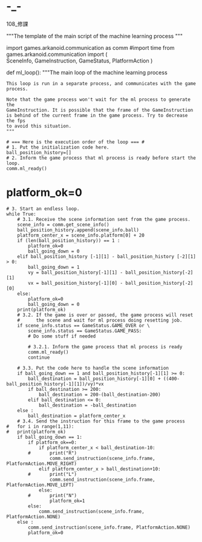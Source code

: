 # -_-
108_修課


"""The template of the main script of the machine learning process
"""

import games.arkanoid.communication as comm
#import time
from games.arkanoid.communication import ( \
	SceneInfo, GameInstruction, GameStatus, PlatformAction
)

def ml_loop():
	"""The main loop of the machine learning process

    This loop is run in a separate process, and communicates with the game process.

    Note that the game process won't wait for the ml process to generate the
    GameInstruction. It is possible that the frame of the GameInstruction
    is behind of the current frame in the game process. Try to decrease the fps
    to avoid this situation.
    """

    # === Here is the execution order of the loop === #
    # 1. Put the initialization code here.
	ball_position_history=[]
    # 2. Inform the game process that ml process is ready before start the loop.
	comm.ml_ready()
#	platform_ok=0
	# 3. Start an endless loop.
	while True:
		# 3.1. Receive the scene information sent from the game process.
		scene_info = comm.get_scene_info()
		ball_position_history.append(scene_info.ball)
		platform_center_x = scene_info.platform[0] + 20
		if (len(ball_position_history)) == 1 :
			platform_ok=0
			ball_going_down = 0
		elif ball_position_history [-1][1] - ball_position_history [-2][1] > 0:
			ball_going_down = 1
			vy = ball_position_history[-1][1] - ball_position_history[-2][1]
			vx = ball_position_history[-1][0] - ball_position_history[-2][0]
		else:
			platform_ok=0
			ball_going_down = 0
		print(platform_ok)
		# 3.2. If the game is over or passed, the game process will reset
        #      the scene and wait for ml process doing resetting job.
		if scene_info.status == GameStatus.GAME_OVER or \
			scene_info.status == GameStatus.GAME_PASS:
            # Do some stuff if needed

            # 3.2.1. Inform the game process that ml process is ready
			comm.ml_ready()
			continue

		# 3.3. Put the code here to handle the scene information
		if ball_going_down == 1 and ball_position_history[-1][1] >= 0:
			ball_destination = ball_position_history[-1][0] + ((400-ball_position_history[-1][1])/vy)*vx
			if ball_destination >= 200:
				ball_destination = 200-(ball_destination-200)
			elif ball_destination <= 0:
				ball_destination = -ball_destination
		else :
			ball_destination = platform_center_x
		# 3.4. Send the instruction for this frame to the game process
	#	for i in range(1,11):
	#	print(platform_ok)
		if ball_going_down == 1:
			if platform_ok==0:
				if platform_center_x < ball_destination-10:
			#		print("R")
					comm.send_instruction(scene_info.frame, PlatformAction.MOVE_RIGHT)
				elif platform_center_x > ball_destination+10:
			#		print("L")
					comm.send_instruction(scene_info.frame, PlatformAction.MOVE_LEFT)
				else:
			#		print("N")
					platform_ok=1
			else:
				comm.send_instruction(scene_info.frame, PlatformAction.NONE)
		else :
			comm.send_instruction(scene_info.frame, PlatformAction.NONE)
			platform_ok=0
		
